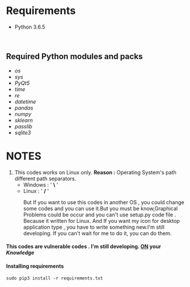 <h1> Requirements </h1>
 <ul><li>Python 3.6.5</li></ul></br>
<h2>Required Python modules and packs</h2>
<ul>
 <li><i>os</i></br></li>
 <li><i>sys</i></br></li>
 <li><i>PyQt5</i></br></li>
 <li><i>time</i></br></li>
 <li><i>re</i></br></li>
 <li><i>datetime</i></br></li>
 <li><i>pandas</i></br></li>
 <li><i>numpy</i></br></li>
 <li><i>sklearn</i></br></li>
 <li><i>passlib</i></br></li>
 <li><i>sqlite3</i></br></li>
</ul>
<h1>NOTES</h1>
<ol>
<li>This codes works on Linux only. <strong>Reason :</strong> Operating System's path different path separators.</br>
<ul>
<li>Windows : ' <strong>\</strong> '</li>
<li>Linux : ' <strong>/</strong> '</li>
<p>
But If you want to use this codes in another OS , you could change some codes and you can use it.But you must be know,Graphical Problems could be occur and you can't use setup.py code file . Because it written for Linux. And If you want my icon for desktop application type , you have to write something new.I'm still developing. If you can't wait for me to do it, you can do them.</br>
</p>
</li>
</ol>
<h4>This codes are vulnerable codes . I'm still developing. <strong><ins>ON</ins></strong> your <i>Knowledge</i></h4>

<h4> Installing requirements </h4>
<code>sudo pip3 install -r requirements.txt</code>

